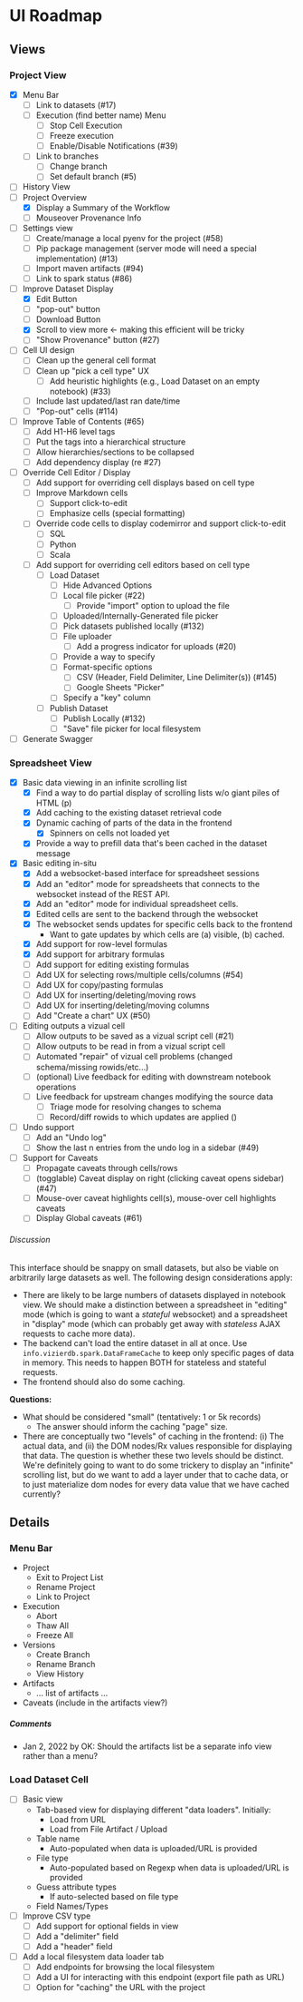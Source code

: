 # UI Roadmap

## Views 

### Project View
- [x] Menu Bar
  - [ ] Link to datasets (#17)
  - [ ] Execution (find better name) Menu
    - [ ] Stop Cell Execution
    - [ ] Freeze execution
    - [ ] Enable/Disable Notifications (#39)
  - [ ] Link to branches
    - [ ] Change branch
    - [ ] Set default branch (#5)
- [ ] History View
- [ ] Project Overview
  - [x] Display a Summary of the Workflow
  - [ ] Mouseover Provenance Info
- [ ] Settings view
  - [ ] Create/manage a local pyenv for the project (#58)
  - [ ] Pip package management (server mode will need a special implementation) (#13)
  - [ ] Import maven artifacts (#94)
  - [ ] Link to spark status (#86)
- [ ] Improve Dataset Display
  - [x] Edit Button
  - [ ] "pop-out" button
  - [ ] Download Button
  - [x] Scroll to view more <- making this efficient will be tricky
  - [ ] "Show Provenance" button (#27)
- [ ] Cell UI design
  - [ ] Clean up the general cell format
  - [ ] Clean up "pick a cell type" UX
    - [ ] Add heuristic highlights (e.g., Load Dataset on an empty notebook) (#33)
  - [ ] Include last updated/last ran date/time
  - [ ] "Pop-out" cells (#114)
- [ ] Improve Table of Contents (#65)
  - [ ] Add H1-H6 level tags
  - [ ] Put the tags into a hierarchical structure
  - [ ] Allow hierarchies/sections to be collapsed
  - [ ] Add dependency display (re #27)
- [ ] Override Cell Editor / Display
  - [ ] Add support for overriding cell displays based on cell type
  - [ ] Improve Markdown cells
    - [ ] Support click-to-edit
    - [ ] Emphasize cells (special formatting)
  - [ ] Override code cells to display codemirror and support click-to-edit
    - [ ] SQL
    - [ ] Python
    - [ ] Scala
  - [ ] Add support for overriding cell editors based on cell type
    - [ ] Load Dataset
      - [ ] Hide Advanced Options
      - [ ] Local file picker (#22)
        - [ ] Provide "import" option to upload the file
      - [ ] Uploaded/Internally-Generated file picker
      - [ ] Pick datasets published locally (#132)
      - [ ] File uploader
        - [ ] Add a progress indicator for uploads (#20)
      - [ ] Provide a way to specify 
      - [ ] Format-specific options
        - [ ] CSV (Header, Field Delimiter, Line Delimiter(s)) (#145)
        - [ ] Google Sheets "Picker"
      - [ ] Specify a "key" column
    - [ ] Publish Dataset
      - [ ] Publish Locally (#132)
      - [ ] "Save" file picker for local filesystem
- [ ] Generate Swagger

### Spreadsheet View

- [x] Basic data viewing in an infinite scrolling list
  - [x] Find a way to do partial display of scrolling lists w/o giant piles of HTML (p)
  - [x] Add caching to the existing dataset retrieval code
  - [x] Dynamic caching of parts of the data in the frontend
    - [x] Spinners on cells not loaded yet
  - [x] Provide a way to prefill data that's been cached in the dataset message
- [x] Basic editing in-situ
  - [x] Add a websocket-based interface for spreadsheet sessions
  - [x] Add an "editor" mode for spreadsheets that connects to the websocket instead of the REST API.
  - [x] Add an "editor" mode for individual spreadsheet cells.
  - [x] Edited cells are sent to the backend through the websocket
  - [x] The websocket sends updates for specific cells back to the frontend
    - Want to gate updates by which cells are (a) visible, (b) cached.
  - [x] Add support for row-level formulas
  - [X] Add support for arbitrary formulas
  - [ ] Add support for editing existing formulas
  - [ ] Add UX for selecting rows/multiple cells/columns (#54)
  - [ ] Add UX for copy/pasting formulas
  - [ ] Add UX for inserting/deleting/moving rows
  - [ ] Add UX for inserting/deleting/moving columns
  - [ ] Add "Create a chart" UX (#50)
- [ ] Editing outputs a vizual cell
  - [ ] Allow outputs to be saved as a vizual script cell (#21)
  - [ ] Allow outputs to be read in from a vizual script cell
  - [ ] Automated "repair" of vizual cell problems (changed schema/missing rowids/etc...)
  - [ ] (optional) Live feedback for editing with downstream notebook operations
  - [ ] Live feedback for upstream changes modifying the source data
    - [ ] Triage mode for resolving changes to schema
    - [ ] Record/diff rowids to which updates are applied ()
- [ ] Undo support
  - [ ] Add an "Undo log"
  - [ ] Show the last n entries from the undo log in a sidebar (#49)
- [ ] Support for Caveats
  - [ ] Propagate caveats through cells/rows
  - [ ] (togglable) Caveat display on right (clicking caveat opens sidebar) (#47)
  - [ ] Mouse-over caveat highlights cell(s), mouse-over cell highlights caveats 
  - [ ] Display Global caveats (#61)

###### Discussion
This interface should be snappy on small datasets, but also be viable on arbitrarily large datasets as well.  The following design considerations apply:

- There are likely to be large numbers of datasets displayed in notebook view.  We should make a distinction between a spreadsheet in "editing" mode (which is going to want a *stateful* websocket) and a spreadsheet in "display" mode (which can probably get away with *stateless* AJAX requests to cache more data).  
- The backend can't load the entire dataset in all at once.  Use `info.vizierdb.spark.DataFrameCache` to keep only specific pages of data in memory.  This needs to happen BOTH for stateless and stateful requests.
- The frontend should also do some caching.  

**Questions:**
- What should be considered "small" (tentatively: 1 or 5k records)
  - The answer should inform the caching "page" size.  
- There are conceptually two "levels" of caching in the frontend: (i) The actual data, and (ii) the DOM nodes/Rx values responsible for displaying that data.  The question is whether these two levels should be distinct.  We're definitely going to want to do some trickery to display an "infinite" scrolling list, but do we want to add a layer under that to cache data, or to just materialize dom nodes for every data value that we have cached currently?


## Details

### Menu Bar
- Project
  - Exit to Project List
  - Rename Project
  - Link to Project
- Execution
  - Abort
  - Thaw All
  - Freeze All
- Versions
  - Create Branch
  - Rename Branch
  - View History
- Artifacts
  - ... list of artifacts ...
- Caveats (include in the artifacts view?)

##### Comments
- Jan 2, 2022 by OK: Should the artifacts list be a separate info view rather than a menu?

### Load Dataset Cell
- [ ] Basic view
  - Tab-based view for displaying different "data loaders".  Initially:
    - Load from URL
    - Load from File Artifact / Upload
  - Table name
    - Auto-populated when data is uploaded/URL is provided
  - File type
    - Auto-populated based on Regexp when data is uploaded/URL is provided
  - Guess attribute types
    - If auto-selected based on file type
  - Field Names/Types
- [ ] Improve CSV type
  - [ ] Add support for optional fields in view
  - [ ] Add a "delimiter" field
  - [ ] Add a "header" field
- [ ] Add a local filesystem data loader tab
  - [ ] Add endpoints for browsing the local filesystem
  - [ ] Add a UI for interacting with this endpoint (export file path as URL)
  - [ ] Option for "caching" the URL with the project

